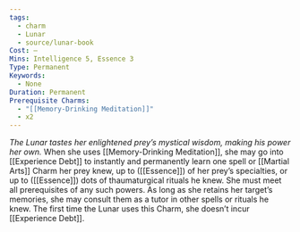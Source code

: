 ```yaml
---
tags:
  - charm
  - Lunar
  - source/lunar-book
Cost: —
Mins: Intelligence 5, Essence 3
Type: Permanent
Keywords:
  - None
Duration: Permanent
Prerequisite Charms:
  - "[[Memory-Drinking Meditation]]"
  - x2
---
```

*The Lunar tastes her enlightened prey’s mystical wisdom, making his power her own.*
When she uses [[Memory-Drinking Meditation]], she may go into [[Experience Debt]] to instantly and permanently learn one spell or [[Martial Arts]] Charm her prey knew, up to ([[Essence]]) of her prey’s specialties, or up to ([[Essence]]) dots of thaumaturgical rituals he knew. She must meet all prerequisites of any such powers. As long as she retains her target’s memories, she may consult them as a tutor in other spells or rituals he knew. The first time the Lunar uses this Charm, she doesn’t incur [[Experience Debt]].